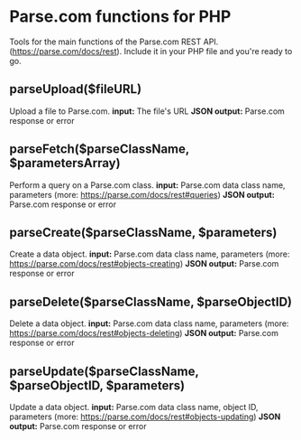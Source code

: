 Parse.com functions for PHP
===================

Tools for the main functions of the Parse.com REST API. (https://parse.com/docs/rest). Include it in your PHP file and you're ready to go.

parseUpload($fileURL)
------------------------
Upload a file to Parse.com.
**input:** The file's URL
**JSON output:** Parse.com response or error

parseFetch($parseClassName, $parametersArray)
------------------------
Perform a query on a Parse.com class.
**input:** Parse.com data class name, parameters (more: https://parse.com/docs/rest#queries)
**JSON output:** Parse.com response or error

parseCreate($parseClassName, $parameters)
------------------------
Create a data object.
**input:** Parse.com data class name, parameters (more: https://parse.com/docs/rest#objects-creating)
**JSON output:** Parse.com response or error

parseDelete($parseClassName, $parseObjectID)
------------------------
Delete a data object.
**input:** Parse.com data class name, parameters (more: https://parse.com/docs/rest#objects-deleting)
**JSON output:** Parse.com response or error

parseUpdate($parseClassName, $parseObjectID, $parameters)
------------------------
Update a data object.
**input:** Parse.com data class name, object ID, parameters (more: https://parse.com/docs/rest#objects-updating)
**JSON output:** Parse.com response or error
